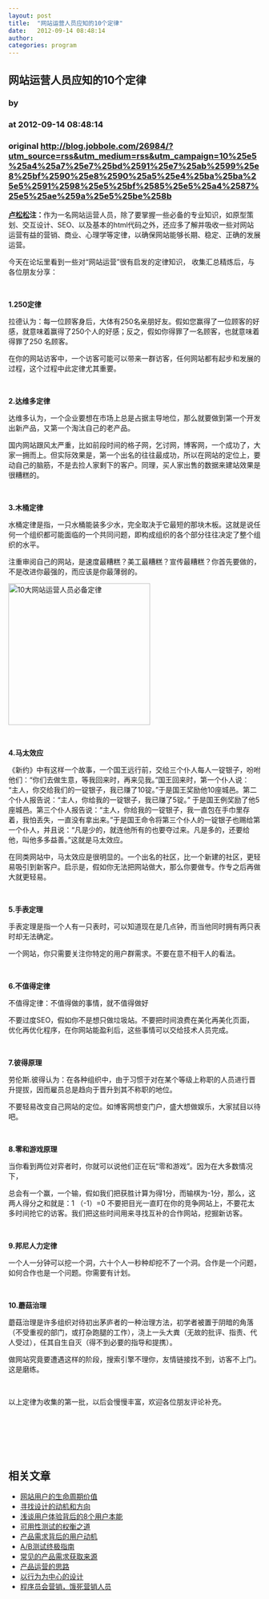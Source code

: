 ```yaml
---
layout: post
title:  "网站运营人员应知的10个定律"
date:   2012-09-14 08:48:14
author: 
categories: program
---
```


## 网站运营人员应知的10个定律
### by 
### at 2012-09-14 08:48:14
### original <http://blog.jobbole.com/26984/?utm_source=rss&utm_medium=rss&utm_campaign=10%25e5%25a4%25a7%25e7%25bd%2591%25e7%25ab%2599%25e8%25bf%2590%25e8%2590%25a5%25e4%25ba%25ba%25e5%2591%2598%25e5%25bf%2585%25e5%25a4%2587%25e5%25ae%259a%25e5%25be%258b>

<p><strong><a href="http://down.lusongsong.com/info/a/90.html" rel="nofollow">卢松松</a>注：</strong>作为一名网站运营人员，除了要掌握一些必备的专业知识，如原型策划、交互设计、SEO、以及基本的html代码之外，还应多了解并吸收一些对网站运营有益的营销、商业、心理学等定律，以确保网站能够长期、稳定、正确的发展运营。</p>
<p>今天在论坛里看到一些对“网站运营”很有启发的定律知识， 收集汇总精炼后，与各位朋友分享：<span></span></p>
<p> </p>
<p><strong>1.250定律</strong></p>
<p>拉德认为：每一位顾客身后，大体有250名亲朋好友。假如您赢得了一位顾客的好感，就意味着赢得了250个人的好感；反之，假如你得罪了一名顾客，也就意味着得罪了250 名顾客。</p>
<p>在你的网站访客中，一个访客可能可以带来一群访客，任何网站都有起步和发展的过程，这个过程中此定律尤其重要。</p>
<p> </p>
<p><strong>2.达维多定律</strong></p>
<p>达维多认为，一个企业要想在市场上总是占据主导地位，那么就要做到第一个开发出新产品，又第一个淘汰自己的老产品。</p>
<p>国内网站跟风太严重，比如前段时间的格子网，乞讨网，博客网，一个成功了，大家一拥而上。但实际效果是，第一个出名的往往最成功，所以在网站的定位上，要动自己的脑筋，不是去捡人家剩下的客户。同理，买人家出售的数据来建站效果是很糟糕的。</p>
<p> </p>
<p><strong>3.木桶定律</strong></p>
<p>水桶定律是指，一只水桶能装多少水，完全取决于它最短的那块木板。这就是说任何一个组织都可能面临的一个共同问题，即构成组织的各个部分往往决定了整个组织的水平。</p>
<p>注重审阅自己的网站，是速度最糟糕？美工最糟糕？宣传最糟糕？你首先要做的，不是改进你最强的，而应该是你最薄弱的。</p>
<p><a href="http://blog.jobbole.com/wp-content/uploads/2012/09/Cannikin_Law.jpg" rel="lightbox[26984]" title="10大网站运营人员必备定律"><img title="10大网站运营人员必备定律" src="http://blog.jobbole.com/wp-content/uploads/2012/09/Cannikin_Law.jpg" alt="10大网站运营人员必备定律" width="283" height="283"></a></p>
<p> </p>
<p><strong>4.马太效应</strong></p>
<p>《新约》中有这样一个故事，一个国王远行前，交给三个仆人每人一锭银子，吩咐他们：“你们去做生意，等我回来时，再来见我。”国王回来时，第一个仆人说： “主人，你交给我们的一锭银子，我已赚了10锭。”于是国王奖励他10座城邑。第二个仆人报告说：“主人，你给我的一锭银子，我已赚了5锭。” 于是国王例奖励了他5座城邑。第三个仆人报告说：“主人，你给我的一锭银子，我一直包在手巾里存着，我怕丢失，一直没有拿出来。”于是国王命令将第三个仆人的一锭银子也赐给第一个仆人，并且说：“凡是少的，就连他所有的也要夺过来。凡是多的，还要给他，叫他多多益善。”这就是马太效应。</p>
<p>在同类网站中，马太效应是很明显的。一个出名的社区，比一个新建的社区，更轻易吸引到新客户。启示是，假如你无法把网站做大，那么你要做专。作专之后再做大就更轻易。</p>
<p> </p>
<p><strong>5.手表定理</strong></p>
<p>手表定理是指一个人有一只表时，可以知道现在是几点钟，而当他同时拥有两只表时却无法确定。</p>
<p>一个网站，你只需要关注你特定的用户群需求。不要在意不相干人的看法。</p>
<p> </p>
<p><strong>6.不值得定律</strong></p>
<p>不值得定律：不值得做的事情，就不值得做好</p>
<p>不要过度SEO，假如你不是想只做垃圾站。不要把时间浪费在美化再美化页面，优化再优化程序，在你网站能盈利后，这些事情可以交给技术人员完成。</p>
<p> </p>
<p><strong>7.彼得原理</strong></p>
<p>劳伦斯.彼得认为：在各种组织中，由于习惯于对在某个等级上称职的人员进行晋升提拔，因而雇员总是趋向于晋升到其不称职的地位。</p>
<p>不要轻易改变自己网站的定位。如博客网想变门户，盛大想做娱乐，大家拭目以待吧。</p>
<p> </p>
<p><strong>8.零和游戏原理</strong></p>
<p>当你看到两位对弈者时，你就可以说他们正在玩“零和游戏”。因为在大多数情况下，</p>
<p>总会有一个赢，一个输，假如我们把获胜计算为得1分，而输棋为-1分，那么，这两人得分之和就是：1 （-1）=0 不要把目光一直盯在你的竞争网站上，不要花太多时间抢它的访客。我们把这些时间用来寻找互补的合作网站，挖掘新访客。</p>
<p> </p>
<p><strong>9.邦尼人力定律</strong></p>
<p>一个人一分钟可以挖一个洞，六十个人一秒种却挖不了一个洞。合作是一个问题，如何合作也是一个问题。你需要有计划。</p>
<p> </p>
<p><strong>10.蘑菇治理</strong></p>
<p>蘑菇治理是许多组织对待初出茅庐者的一种治理方法，初学者被置于阴暗的角落（不受重视的部门，或打杂跑腿的工作），浇上一头大粪（无故的批评、指责、代人受过），任其自生自灭（得不到必要的指导和提携）。</p>
<p>做网站究竟要遭遇这样的阶段，搜索引擎不理你，友情链接找不到，访客不上门。这是磨练。</p>
<p> </p>
<p>以上定律为收集的第一批，以后会慢慢丰富，欢迎各位朋友评论补充。</p>
<p> </p>
<p> </p>
<p> </p>
<h2>相关文章</h2><ul><li><a href="http://blog.jobbole.com/21421/" title="网站用户的生命周期价值">网站用户的生命周期价值</a></li><li><a href="http://blog.jobbole.com/28027/" title="寻找设计的动机和方向">寻找设计的动机和方向</a></li><li><a href="http://blog.jobbole.com/26676/" title="浅谈用户体验背后的8个用户本能">浅谈用户体验背后的8个用户本能</a></li><li><a href="http://blog.jobbole.com/26504/" title="可用性测试的权衡之道">可用性测试的权衡之道</a></li><li><a href="http://blog.jobbole.com/25646/" title="产品需求背后的用户动机">产品需求背后的用户动机</a></li><li><a href="http://blog.jobbole.com/25576/" title="A/B测试终极指南">A/B测试终极指南</a></li><li><a href="http://blog.jobbole.com/25249/" title="常见的产品需求获取来源">常见的产品需求获取来源</a></li><li><a href="http://blog.jobbole.com/24807/" title="产品运营的思路">产品运营的思路</a></li><li><a href="http://blog.jobbole.com/24501/" title="以行为为中心的设计">以行为为中心的设计</a></li><li><a href="http://blog.jobbole.com/24467/" title="程序员会营销，饿死营销人员">程序员会营销，饿死营销人员</a></li></ul>